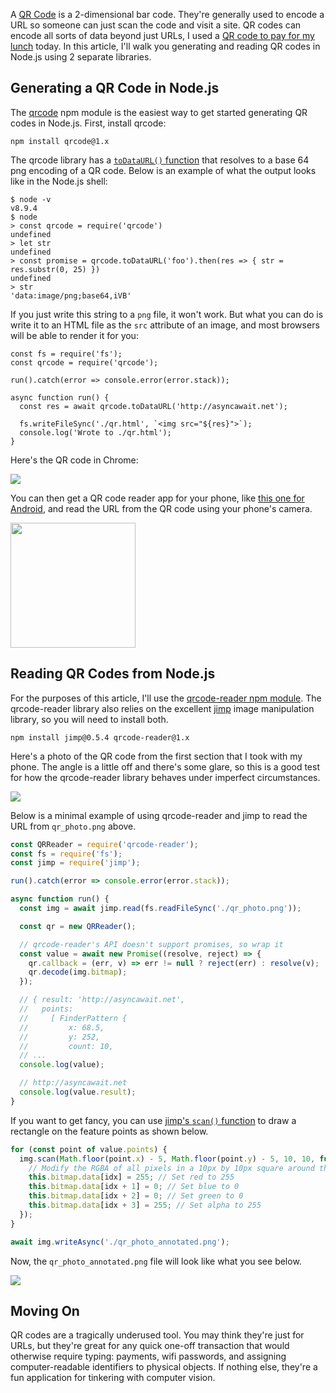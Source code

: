 A [QR Code](https://en.wikipedia.org/wiki/QR_code) is a 2-dimensional bar code. They're generally used to encode a URL so someone can just scan the code and visit a site. QR codes can encode all sorts of data beyond just URLs, I used a [QR code to pay for my lunch](https://www.thelevelup.com/) today. In this article, I'll walk you generating and reading QR codes in Node.js using 2 separate libraries.

Generating a QR Code in Node.js
-------------------------------

The [qrcode](https://www.npmjs.com/package/qrcode) npm module is the easiest way to get started generating QR codes in Node.js. First, install qrcode:

```
npm install qrcode@1.x
```

The qrcode library has a [`toDataURL()` function](https://www.npmjs.com/package/qrcode#es6es7) that resolves to a base 64 png encoding of a QR code. Below is an example of what the output looks like in the Node.js shell:

```
$ node -v
v8.9.4
$ node
> const qrcode = require('qrcode')
undefined
> let str
undefined
> const promise = qrcode.toDataURL('foo').then(res => { str = res.substr(0, 25) })
undefined
> str
'data:image/png;base64,iVB'
```

If you just write this string to a `png` file, it won't work. But what you can do is write it to an HTML file as the `src` attribute of an image, and most browsers will be able to render it for you:

```
const fs = require('fs');
const qrcode = require('qrcode');

run().catch(error => console.error(error.stack));

async function run() {
  const res = await qrcode.toDataURL('http://asyncawait.net');

  fs.writeFileSync('./qr.html', `<img src="${res}">`);
  console.log('Wrote to ./qr.html');
}
```

Here's the QR code in Chrome:

<img class="inline-image" src="https://i.imgur.com/HTxyz4T.png">

You can then get a QR code reader app for your phone, like [this one for Android](https://play.google.com/store/apps/details?id=com.qrcodereaderapp), and read the URL from the QR code using your phone's camera.

<img class="inline-image" style="width: 200px" src="https://s3.amazonaws.com/codebarbarian-images/qrscreen.png">

Reading QR Codes from Node.js
-----------------------------

For the purposes of this article, I'll use the [qrcode-reader npm module](https://www.npmjs.com/package/qrcode-reader). The qrcode-reader library also relies on the excellent [jimp](https://www.npmjs.com/package/jimp) image manipulation library, so you will need to install both.

```
npm install jimp@0.5.4 qrcode-reader@1.x
```

Here's a photo of the QR code from the first section that I took with my phone. The angle is a little off and there's some glare, so this is a good test for how the qrcode-reader library behaves under imperfect circumstances.

<img class="inline-image" src="https://s3.amazonaws.com/codebarbarian-images/qr_photo.png">

Below is a minimal example of using qrcode-reader and jimp to read the URL from `qr_photo.png` above.

```javascript
const QRReader = require('qrcode-reader');
const fs = require('fs');
const jimp = require('jimp');

run().catch(error => console.error(error.stack));

async function run() {
  const img = await jimp.read(fs.readFileSync('./qr_photo.png'));

  const qr = new QRReader();

  // qrcode-reader's API doesn't support promises, so wrap it
  const value = await new Promise((resolve, reject) => {
    qr.callback = (err, v) => err != null ? reject(err) : resolve(v);
    qr.decode(img.bitmap);
  });

  // { result: 'http://asyncawait.net',
  //   points:
  //     [ FinderPattern {
  //         x: 68.5,
  //         y: 252,
  //         count: 10,
  // ...
  console.log(value);

  // http://asyncawait.net
  console.log(value.result);
}
```

If you want to get fancy, you can use [jimp's `scan()` function](https://www.npmjs.com/package/jimp#low-level-manipulation) to draw a rectangle on the feature points as shown below.

```javascript
for (const point of value.points) {
  img.scan(Math.floor(point.x) - 5, Math.floor(point.y) - 5, 10, 10, function(x, y, idx) {
    // Modify the RGBA of all pixels in a 10px by 10px square around the 'FinderPattern'
    this.bitmap.data[idx] = 255; // Set red to 255
    this.bitmap.data[idx + 1] = 0; // Set blue to 0
    this.bitmap.data[idx + 2] = 0; // Set green to 0
    this.bitmap.data[idx + 3] = 255; // Set alpha to 255
  });
}

await img.writeAsync('./qr_photo_annotated.png');
```

Now, the `qr_photo_annotated.png` file will look like what you see below.

<img class="inline-image" src="https://s3.amazonaws.com/codebarbarian-images/qr_photo_annotated.png">

Moving On
---------

QR codes are a tragically underused tool. You may think they're just for URLs, but they're great for any quick one-off transaction that would otherwise require typing: payments, wifi passwords, and assigning computer-readable identifiers to physical objects. If nothing else, they're a fun application for tinkering with computer vision.
